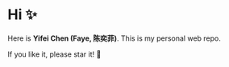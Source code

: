 # Hi ✨

Here is **Yifei Chen (Faye, 陈奕菲)**. This is my personal web repo. 

If you like it, please star it! 🥰

